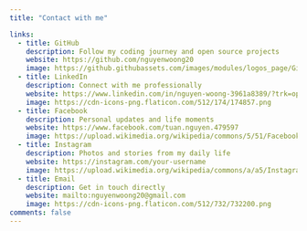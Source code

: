 ```yaml
---
title: "Contact with me"

links:
  - title: GitHub
    description: Follow my coding journey and open source projects
    website: https://github.com/nguyenwoong20
    image: https://github.githubassets.com/images/modules/logos_page/GitHub-Mark.png
  - title: LinkedIn
    description: Connect with me professionally
    website: https://www.linkedin.com/in/nguyen-woong-3961a8389/?trk=opento_sprofile_details
    image: https://cdn-icons-png.flaticon.com/512/174/174857.png
  - title: Facebook
    description: Personal updates and life moments
    website: https://www.facebook.com/tuan.nguyen.479597
    image: https://upload.wikimedia.org/wikipedia/commons/5/51/Facebook_f_logo_%282019%29.svg
  - title: Instagram
    description: Photos and stories from my daily life
    website: https://instagram.com/your-username
    image: https://upload.wikimedia.org/wikipedia/commons/a/a5/Instagram_icon.png
  - title: Email
    description: Get in touch directly
    website: mailto:nguyenwoong20@gmail.com
    image: https://cdn-icons-png.flaticon.com/512/732/732200.png
comments: false
---
```


<!-- To use this feature, add `links` section to frontmatter.

This page's frontmatter:

```yaml
links:
  - title: GitHub
    description: GitHub is the world's largest software development platform.
    website: https://github.com
    image: https://github.githubassets.com/images/modules/logos_page/GitHub-Mark.png
  - title: TypeScript
    description: TypeScript is a typed superset of JavaScript that compiles to plain JavaScript.
    website: https://www.typescriptlang.org
    image: ts-logo-128.jpg
```

`image` field accepts both local and external images. -->